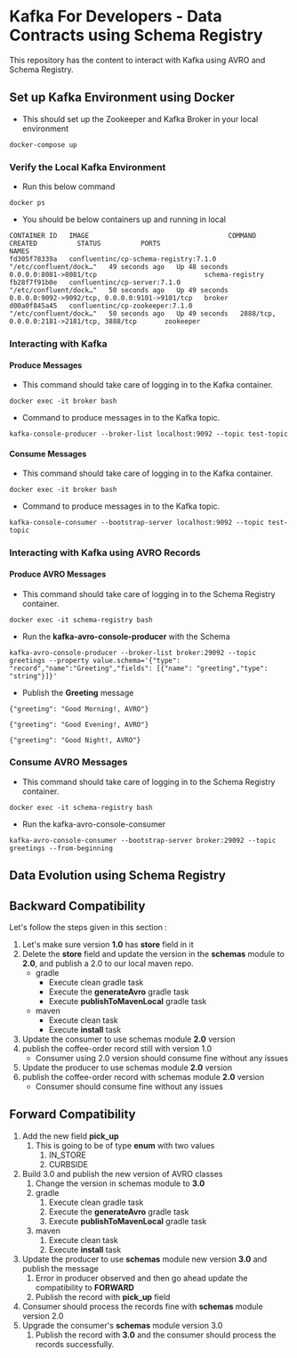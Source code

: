 # Kafka For Developers - Data Contracts using Schema Registry

This repository has the content to interact with Kafka using AVRO and Schema Registry.

## Set up Kafka Environment using Docker

- This should set up the Zookeeper and Kafka Broker in your local environment

```aidl
docker-compose up
```

### Verify the Local Kafka Environment

- Run this below command

```
docker ps
```

- You should be below containers up and running in local

```
CONTAINER ID   IMAGE                                   COMMAND                  CREATED          STATUS          PORTS                                            NAMES
fd305f78339a   confluentinc/cp-schema-registry:7.1.0   "/etc/confluent/dock…"   49 seconds ago   Up 48 seconds   0.0.0.0:8081->8081/tcp                           schema-registry
fb28f7f91b0e   confluentinc/cp-server:7.1.0            "/etc/confluent/dock…"   50 seconds ago   Up 49 seconds   0.0.0.0:9092->9092/tcp, 0.0.0.0:9101->9101/tcp   broker
d00a0f845a45   confluentinc/cp-zookeeper:7.1.0         "/etc/confluent/dock…"   50 seconds ago   Up 49 seconds   2888/tcp, 0.0.0.0:2181->2181/tcp, 3888/tcp       zookeeper
```

### Interacting with Kafka

#### Produce Messages

- This  command should take care of logging in to the Kafka container.

```
docker exec -it broker bash
```

- Command to produce messages in to the Kafka topic.

```
kafka-console-producer --broker-list localhost:9092 --topic test-topic
```

#### Consume Messages

- This  command should take care of logging in to the Kafka container.

```
docker exec -it broker bash
```
- Command to produce messages in to the Kafka topic.

```
kafka-console-consumer --bootstrap-server localhost:9092 --topic test-topic
```

### Interacting with Kafka using AVRO Records

#### Produce AVRO Messages

- This  command should take care of logging in to the Schema Registry container.

```
docker exec -it schema-registry bash
```

- Run the **kafka-avro-console-producer** with the Schema

```
kafka-avro-console-producer --broker-list broker:29092 --topic greetings --property value.schema='{"type": "record","name":"Greeting","fields": [{"name": "greeting","type": "string"}]}'
```

- Publish the **Greeting** message

```
{"greeting": "Good Morning!, AVRO"}
```

```
{"greeting": "Good Evening!, AVRO"}
```

```
{"greeting": "Good Night!, AVRO"}
```

### Consume AVRO Messages

- This  command should take care of logging in to the Schema Registry container.

```
docker exec -it schema-registry bash

```

- Run the kafka-avro-console-consumer

```
kafka-avro-console-consumer --bootstrap-server broker:29092 --topic greetings --from-beginning
```

## Data Evolution using Schema Registry

## Backward Compatibility

Let's follow the steps given in this section :

1. Let's make sure version **1.0** has **store** field in it
2. Delete the **store** field and update the version in the **schemas** module to **2.0**, and publish a 2.0 to our local maven repo.
   - gradle
     - Execute clean gradle task
     - Execute the **generateAvro** gradle task
     - Execute **publishToMavenLocal** gradle task
   - maven
     - Execute clean task
     - Execute **install**  task
3. Update the consumer to use schemas module **2.0** version
4. publish the coffee-order record still with version 1.0
    - Consumer using 2.0 version should consume fine without any issues
5. Update the producer to use schemas module **2.0** version  
6. publish the coffee-order record with schemas  module **2.0** version
     - Consumer should consume fine without any issues


## Forward Compatibility

1) Add the new field **pick_up**
   1) This is going to be of type **enum** with two values
      1) IN_STORE
      2) CURBSIDE
2) Build 3.0 and publish the new version of AVRO classes
   1) Change the version in schemas module to **3.0**
   2) gradle
      1) Execute clean gradle task
      2) Execute the **generateAvro** gradle task
      3) Execute **publishToMavenLocal** gradle task
   3) maven
      1) Execute clean task
      2) Execute **install**  task
3) Update the producer to use **schemas** module new version **3.0** and publish the message
   1) Error in producer observed and then go ahead update the compatibility to **FORWARD**
   2) Publish the record with **pick_up** field
4) Consumer should process the records fine with **schemas** module version 2.0
5) Upgrade the consumer's **schemas** module version 3.0 
   1) Publish the record with **3.0** and the consumer should process the records successfully.
